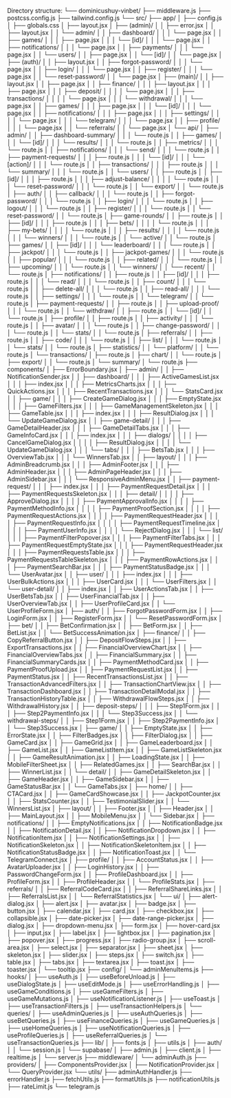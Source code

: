 Directory structure:
└── dominicushuy-vinbet/
├── middleware.js
├── postcss.config.js
├── tailwind.config.js
└── src/
├── app/
│ ├── config.js
│ ├── globals.css
│ ├── layout.jsx
│ ├── (admin)/
│ │ ├── error.jsx
│ │ ├── layout.jsx
│ │ └── admin/
│ │ ├── dashboard/
│ │ │ └── page.jsx
│ │ ├── games/
│ │ │ ├── page.jsx
│ │ │ └── [id]/
│ │ │ └── page.jsx
│ │ ├── notifications/
│ │ │ └── page.jsx
│ │ ├── payments/
│ │ │ └── page.jsx
│ │ └── users/
│ │ ├── page.jsx
│ │ └── [id]/
│ │ └── page.jsx
│ ├── (auth)/
│ │ ├── layout.jsx
│ │ ├── forgot-password/
│ │ │ └── page.jsx
│ │ ├── login/
│ │ │ └── page.jsx
│ │ ├── register/
│ │ │ └── page.jsx
│ │ └── reset-password/
│ │ └── page.jsx
│ ├── (main)/
│ │ ├── layout.jsx
│ │ ├── page.jsx
│ │ ├── finance/
│ │ │ ├── layout.jsx
│ │ │ ├── page.jsx
│ │ │ ├── deposit/
│ │ │ │ └── page.jsx
│ │ │ ├── transactions/
│ │ │ │ └── page.jsx
│ │ │ └── withdrawal/
│ │ │ └── page.jsx
│ │ ├── games/
│ │ │ ├── page.jsx
│ │ │ └── [id]/
│ │ │ └── page.jsx
│ │ ├── notifications/
│ │ │ ├── page.jsx
│ │ │ ├── settings/
│ │ │ │ └── page.jsx
│ │ │ └── telegram/
│ │ │ └── page.jsx
│ │ ├── profile/
│ │ │ └── page.jsx
│ │ └── referrals/
│ │ └── page.jsx
│ └── api/
│ ├── admin/
│ │ ├── dashboard-summary/
│ │ │ └── route.js
│ │ ├── games/
│ │ │ └── [id]/
│ │ │ └── results/
│ │ │ └── route.js
│ │ ├── metrics/
│ │ │ └── route.js
│ │ ├── notifications/
│ │ │ └── send/
│ │ │ └── route.js
│ │ ├── payment-requests/
│ │ │ ├── route.js
│ │ │ └── [id]/
│ │ │ └── [action]/
│ │ │ └── route.js
│ │ ├── transactions/
│ │ │ ├── route.js
│ │ │ └── summary/
│ │ │ └── route.js
│ │ └── users/
│ │ ├── route.js
│ │ ├── [id]/
│ │ │ ├── route.js
│ │ │ ├── adjust-balance/
│ │ │ │ └── route.js
│ │ │ └── reset-password/
│ │ │ └── route.js
│ │ └── export/
│ │ └── route.js
│ ├── auth/
│ │ ├── callback/
│ │ │ └── route.js
│ │ ├── forgot-password/
│ │ │ └── route.js
│ │ ├── login/
│ │ │ └── route.js
│ │ ├── logout/
│ │ │ └── route.js
│ │ ├── register/
│ │ │ └── route.js
│ │ └── reset-password/
│ │ └── route.js
│ ├── game-rounds/
│ │ ├── route.js
│ │ ├── [id]/
│ │ │ ├── route.js
│ │ │ ├── bets/
│ │ │ │ └── route.js
│ │ │ ├── my-bets/
│ │ │ │ └── route.js
│ │ │ ├── results/
│ │ │ │ └── route.js
│ │ │ └── winners/
│ │ │ └── route.js
│ │ └── active/
│ │ └── route.js
│ ├── games/
│ │ ├── [id]/
│ │ │ └── leaderboard/
│ │ │ └── route.js
│ │ ├── jackpot/
│ │ │ └── route.js
│ │ ├── jackpot-games/
│ │ │ └── route.js
│ │ ├── popular/
│ │ │ └── route.js
│ │ ├── related/
│ │ │ └── route.js
│ │ ├── upcoming/
│ │ │ └── route.js
│ │ └── winners/
│ │ └── recent/
│ │ └── route.js
│ ├── notifications/
│ │ ├── route.js
│ │ ├── [id]/
│ │ │ ├── route.js
│ │ │ └── read/
│ │ │ └── route.js
│ │ ├── count/
│ │ │ └── route.js
│ │ ├── delete-all/
│ │ │ └── route.js
│ │ ├── read-all/
│ │ │ └── route.js
│ │ ├── settings/
│ │ │ └── route.js
│ │ └── telegram/
│ │ └── route.js
│ ├── payment-requests/
│ │ ├── route.js
│ │ ├── upload-proof/
│ │ │ └── route.js
│ │ └── withdraw/
│ │ ├── route.js
│ │ └── [id]/
│ │ └── route.js
│ ├── profile/
│ │ ├── route.js
│ │ ├── activity/
│ │ │ └── route.js
│ │ ├── avatar/
│ │ │ └── route.js
│ │ ├── change-password/
│ │ │ └── route.js
│ │ └── stats/
│ │ └── route.js
│ ├── referrals/
│ │ ├── route.js
│ │ ├── code/
│ │ │ └── route.js
│ │ ├── list/
│ │ │ └── route.js
│ │ └── stats/
│ │ └── route.js
│ ├── statistics/
│ │ └── platform/
│ │ └── route.js
│ └── transactions/
│ ├── route.js
│ ├── chart/
│ │ └── route.js
│ ├── export/
│ │ └── route.js
│ └── summary/
│ └── route.js
├── components/
│ ├── ErrorBoundary.jsx
│ ├── admin/
│ │ ├── NotificationSender.jsx
│ │ ├── dashboard/
│ │ │ ├── ActiveGamesList.jsx
│ │ │ ├── index.jsx
│ │ │ ├── MetricsCharts.jsx
│ │ │ ├── QuickActions.jsx
│ │ │ ├── RecentTransactions.jsx
│ │ │ └── StatsCard.jsx
│ │ ├── game/
│ │ │ ├── CreateGameDialog.jsx
│ │ │ ├── EmptyState.jsx
│ │ │ ├── GameFilters.jsx
│ │ │ ├── GameManagementSkeleton.jsx
│ │ │ ├── GameTable.jsx
│ │ │ ├── index.jsx
│ │ │ ├── ResultDialog.jsx
│ │ │ └── UpdateGameDialog.jsx
│ │ ├── game-detail/
│ │ │ ├── GameDetailHeader.jsx
│ │ │ ├── GameDetailTabs.jsx
│ │ │ ├── GameInfoCard.jsx
│ │ │ ├── index.jsx
│ │ │ ├── dialogs/
│ │ │ │ ├── CancelGameDialog.jsx
│ │ │ │ ├── ResultDialog.jsx
│ │ │ │ └── UpdateGameDialog.jsx
│ │ │ └── tabs/
│ │ │ ├── BetsTab.jsx
│ │ │ ├── OverviewTab.jsx
│ │ │ └── WinnersTab.jsx
│ │ ├── layout/
│ │ │ ├── AdminBreadcrumb.jsx
│ │ │ ├── AdminFooter.jsx
│ │ │ ├── AdminHeader.jsx
│ │ │ ├── AdminPageHeader.jsx
│ │ │ ├── AdminSidebar.jsx
│ │ │ └── ResponsiveAdminMenu.jsx
│ │ ├── payment-request/
│ │ │ ├── index.jsx
│ │ │ ├── PaymentRequestDetail.jsx
│ │ │ ├── PaymentRequestsSkeleton.jsx
│ │ │ ├── detail/
│ │ │ │ ├── ApproveDialog.jsx
│ │ │ │ ├── PaymentApprovalInfo.jsx
│ │ │ │ ├── PaymentMethodInfo.jsx
│ │ │ │ ├── PaymentProofSection.jsx
│ │ │ │ ├── PaymentRequestActions.jsx
│ │ │ │ ├── PaymentRequestHeader.jsx
│ │ │ │ ├── PaymentRequestInfo.jsx
│ │ │ │ ├── PaymentRequestTimeline.jsx
│ │ │ │ ├── PaymentUserInfo.jsx
│ │ │ │ └── RejectDialog.jsx
│ │ │ └── list/
│ │ │ ├── PaymentFilterPopover.jsx
│ │ │ ├── PaymentFilterTabs.jsx
│ │ │ ├── PaymentRequestEmptyState.jsx
│ │ │ ├── PaymentRequestHeader.jsx
│ │ │ ├── PaymentRequestsTable.jsx
│ │ │ ├── PaymentRequestsTableSkeleton.jsx
│ │ │ ├── PaymentRowActions.jsx
│ │ │ ├── PaymentSearchBar.jsx
│ │ │ ├── PaymentStatusBadge.jsx
│ │ │ └── UserAvatar.jsx
│ │ ├── user/
│ │ │ ├── index.jsx
│ │ │ ├── UserBulkActions.jsx
│ │ │ ├── UserCard.jsx
│ │ │ └── UserFilters.jsx
│ │ └── user-detail/
│ │ ├── index.jsx
│ │ ├── UserActionsTab.jsx
│ │ ├── UserBetsTab.jsx
│ │ ├── UserFinancialTab.jsx
│ │ ├── UserOverviewTab.jsx
│ │ ├── UserProfileCard.jsx
│ │ └── UserProfileForm.jsx
│ ├── auth/
│ │ ├── ForgotPasswordForm.jsx
│ │ ├── LoginForm.jsx
│ │ ├── RegisterForm.jsx
│ │ └── ResetPasswordForm.jsx
│ ├── bet/
│ │ ├── BetConfirmation.jsx
│ │ ├── BetForm.jsx
│ │ ├── BetList.jsx
│ │ └── BetSuccessAnimation.jsx
│ ├── finance/
│ │ ├── CopyReferralButton.jsx
│ │ ├── DepositFlowSteps.jsx
│ │ ├── ExportTransactions.jsx
│ │ ├── FinancialOverviewChart.jsx
│ │ ├── FinancialOverviewTabs.jsx
│ │ ├── FinancialSummary.jsx
│ │ ├── FinancialSummaryCards.jsx
│ │ ├── PaymentMethodCard.jsx
│ │ ├── PaymentProofUpload.jsx
│ │ ├── PaymentRequestList.jsx
│ │ ├── PaymentStatus.jsx
│ │ ├── RecentTransactionsList.jsx
│ │ ├── TransactionAdvancedFilters.jsx
│ │ ├── TransactionChartView.jsx
│ │ ├── TransactionDashboard.jsx
│ │ ├── TransactionDetailModal.jsx
│ │ ├── TransactionHistoryTable.jsx
│ │ ├── WithdrawalFlowSteps.jsx
│ │ ├── WithdrawalHistory.jsx
│ │ ├── deposit-steps/
│ │ │ ├── Step1Form.jsx
│ │ │ ├── Step2PaymentInfo.jsx
│ │ │ └── Step3Success.jsx
│ │ └── withdrawal-steps/
│ │ ├── Step1Form.jsx
│ │ ├── Step2PaymentInfo.jsx
│ │ └── Step3Success.jsx
│ ├── game/
│ │ ├── EmptyState.jsx
│ │ ├── ErrorState.jsx
│ │ ├── FilterBadges.jsx
│ │ ├── FilterDialog.jsx
│ │ ├── GameCard.jsx
│ │ ├── GameGrid.jsx
│ │ ├── GameLeaderboard.jsx
│ │ ├── GameList.jsx
│ │ ├── GameListItem.jsx
│ │ ├── GameListSkeleton.jsx
│ │ ├── GameResultAnimation.jsx
│ │ ├── LoadingState.jsx
│ │ ├── MobileFilterSheet.jsx
│ │ ├── RelatedGames.jsx
│ │ ├── SearchBar.jsx
│ │ ├── WinnerList.jsx
│ │ └── detail/
│ │ ├── GameDetailSkeleton.jsx
│ │ ├── GameHeader.jsx
│ │ ├── GameSidebar.jsx
│ │ ├── GameStatusBar.jsx
│ │ └── GameTabs.jsx
│ ├── home/
│ │ ├── CTACard.jsx
│ │ ├── GameCardShowcase.jsx
│ │ ├── JackpotCounter.jsx
│ │ ├── StatsCounter.jsx
│ │ ├── TestimonialSlider.jsx
│ │ └── WinnersList.jsx
│ ├── layout/
│ │ ├── Footer.jsx
│ │ ├── Header.jsx
│ │ ├── MainLayout.jsx
│ │ ├── MobileMenu.jsx
│ │ └── Sidebar.jsx
│ ├── notifications/
│ │ ├── EmptyNotifications.jsx
│ │ ├── NotificationBadge.jsx
│ │ ├── NotificationDetail.jsx
│ │ ├── NotificationDropdown.jsx
│ │ ├── NotificationItem.jsx
│ │ ├── NotificationSettings.jsx
│ │ ├── NotificationSkeleton.jsx
│ │ ├── NotificationSkeletonItem.jsx
│ │ ├── NotificationStatusBadge.jsx
│ │ ├── NotificationToast.jsx
│ │ └── TelegramConnect.jsx
│ ├── profile/
│ │ ├── AccountStatus.jsx
│ │ ├── AvatarUploader.jsx
│ │ ├── LoginHistory.jsx
│ │ ├── PasswordChangeForm.jsx
│ │ ├── ProfileDashboard.jsx
│ │ ├── ProfileForm.jsx
│ │ ├── ProfileHeader.jsx
│ │ └── ProfileStats.jsx
│ ├── referrals/
│ │ ├── ReferralCodeCard.jsx
│ │ ├── ReferralShareLinks.jsx
│ │ ├── ReferralsList.jsx
│ │ └── ReferralStatistics.jsx
│ └── ui/
│ ├── alert-dialog.jsx
│ ├── alert.jsx
│ ├── avatar.jsx
│ ├── badge.jsx
│ ├── button.jsx
│ ├── calendar.jsx
│ ├── card.jsx
│ ├── checkbox.jsx
│ ├── collapsible.jsx
│ ├── date-picker.jsx
│ ├── date-range-picker.jsx
│ ├── dialog.jsx
│ ├── dropdown-menu.jsx
│ ├── form.jsx
│ ├── hover-card.jsx
│ ├── input.jsx
│ ├── label.jsx
│ ├── lightbox.jsx
│ ├── pagination.jsx
│ ├── popover.jsx
│ ├── progress.jsx
│ ├── radio-group.jsx
│ ├── scroll-area.jsx
│ ├── select.jsx
│ ├── separator.jsx
│ ├── sheet.jsx
│ ├── skeleton.jsx
│ ├── slider.jsx
│ ├── steps.jsx
│ ├── switch.jsx
│ ├── table.jsx
│ ├── tabs.jsx
│ ├── textarea.jsx
│ ├── toast.jsx
│ ├── toaster.jsx
│ └── tooltip.jsx
├── config/
│ └── adminMenuItems.js
├── hooks/
│ ├── useAuth.js
│ ├── useBeforeUnload.js
│ ├── useDialogState.js
│ ├── useEditMode.js
│ ├── useErrorHandling.js
│ ├── useGameConditions.js
│ ├── useGameFilters.js
│ ├── useGameMutations.js
│ ├── useNotificationListener.js
│ ├── useToast.js
│ ├── useTransactionFilters.js
│ ├── useTransactionHelpers.js
│ └── queries/
│ ├── useAdminQueries.js
│ ├── useAuthQueries.js
│ ├── useBetQueries.js
│ ├── useFinanceQueries.js
│ ├── useGameQueries.js
│ ├── useHomeQueries.js
│ ├── useNotificationQueries.js
│ ├── useProfileQueries.js
│ ├── useReferralQueries.js
│ └── useTransactionQueries.js
├── lib/
│ ├── fonts.js
│ ├── utils.js
│ ├── auth/
│ │ └── session.js
│ └── supabase/
│ ├── admin.js
│ ├── client.js
│ ├── realtime.js
│ └── server.js
├── middleware/
│ └── adminAuth.js
├── providers/
│ ├── ComponentsProvider.jsx
│ ├── NotificationProvider.jsx
│ └── QueryProvider.jsx
└── utils/
├── adminAuthHandler.js
├── errorHandler.js
├── fetchUtils.js
├── formatUtils.js
├── notificationUtils.js
├── rateLimit.js
└── telegram.js
